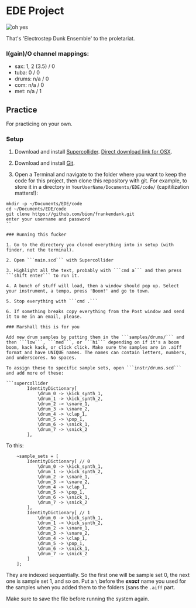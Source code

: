 # EDE Project

![oh yes](http://i.imgur.com/X1CpdP4.jpg)

That's 'Electrostep Dunk Ensemble' to the proletariat.

### I(gain)/O channel mappings:

* sax: 1, 2 (3.5) / 0
* tuba: 0 / 0
* drums: n/a / 0
* com: n/a / 0
* met: n/a / 1

## Practice

For practicing on your own.

### Setup

1. Download and install [Supercollider](http://supercollider.github.io/). [Direct download link for OSX](http://sourceforge.net/projects/supercollider/files/Mac%20OS%20X/3.6/SuperCollider-3.6.5-OSX-universal.dmg/download). 

2. Download and install [Git](http://git-scm.com/).

3. Open a Terminal and navigate to the folder where you want to keep the code for this project, then clone this repository with git. For example, to store it in a directory in ```YourUserName/Documents/EDE/code/``` (capitilization matters!):
```shell
mkdir -p ~/Documents/EDE/code
cd ~/Documents/EDE/code
git clone https://github.com/bion/frankendank.git
enter your username and password
``

### Running this fucker

1. Go to the directory you cloned everything into in setup (with finder, not the terminal).

2. Open ```main.scd``` with Supercollider

3. Highlight all the text, probably with ```cmd a``` and then press ```shift enter``` to run it.

4. A bunch of stuff will load, then a window should pop up. Select your instrument, a tempo, press 'Boom!' and go to town.

5. Stop everything with ```cmd .```

6. If something breaks copy everything from the Post window and send it to me in an email, please.

### Marshall this is for you

Add new drum samples by putting them in the ```samples/drums/``` and then ```low```, ```med```, or ```hi``` depending on if it's a boom boom, kack kack, or click click. Make sure the samples are in .aiff format and have UNIQUE names. The names can contain letters, numbers, and underscores. No spaces.

To assign these to specific sample sets, open ```instr/drums.scd``` and add more of these:

```supercollider
		IdentityDictionary[
			\drum_0 -> \kick_synth_1,
			\drum_1 -> \kick_synth_2,
			\drum_2 -> \snare_1,
			\drum_3 -> \snare_2,
			\drum_4 -> \clap_1,
			\drum_5 -> \pop_1,
			\drum_6 -> \snick_1,
			\drum_7 -> \snick_2
		],
```

To this:

```supercollider
	~sample_sets = [
		IdentityDictionary[ // 0
			\drum_0 -> \kick_synth_1,
			\drum_1 -> \kick_synth_2,
			\drum_2 -> \snare_1,
			\drum_3 -> \snare_2,
			\drum_4 -> \clap_1,
			\drum_5 -> \pop_1,
			\drum_6 -> \snick_1,
			\drum_7 -> \snick_2
		],
		IdentityDictionary[ // 1
			\drum_0 -> \kick_synth_1,
			\drum_1 -> \kick_synth_2,
			\drum_2 -> \snare_1,
			\drum_3 -> \snare_2,
			\drum_4 -> \clap_1,
			\drum_5 -> \pop_1,
			\drum_6 -> \snick_1,
			\drum_7 -> \snick_2
		]
	];
```

They are indexed sequentially. So the first one will be sample set 0, the next one is sample set 1, and so on. Put a ```\``` before the ***exact*** name you used for the samples when you added them to the folders (sans the ```.aiff``` part.

Make sure to save the file before running the system again.
